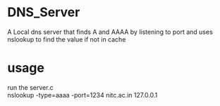 # DNS_Server
A Local dns server that finds A and AAAA by listening to port and uses nslookup to find the value if not in cache
# usage 
run the server.c<br>
nslookup -type=aaaa -port=1234 nitc.ac.in 127.0.0.1
